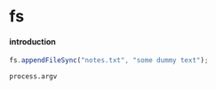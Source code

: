 # fs

#### introduction

```js
fs.appendFileSync("notes.txt", "some dummy text");
```

`process.argv` 
